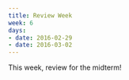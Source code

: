 ```yaml
---
title: Review Week
week: 6
days:
- date: 2016-02-29
- date: 2016-03-02
---
```


This week, review for the midterm!